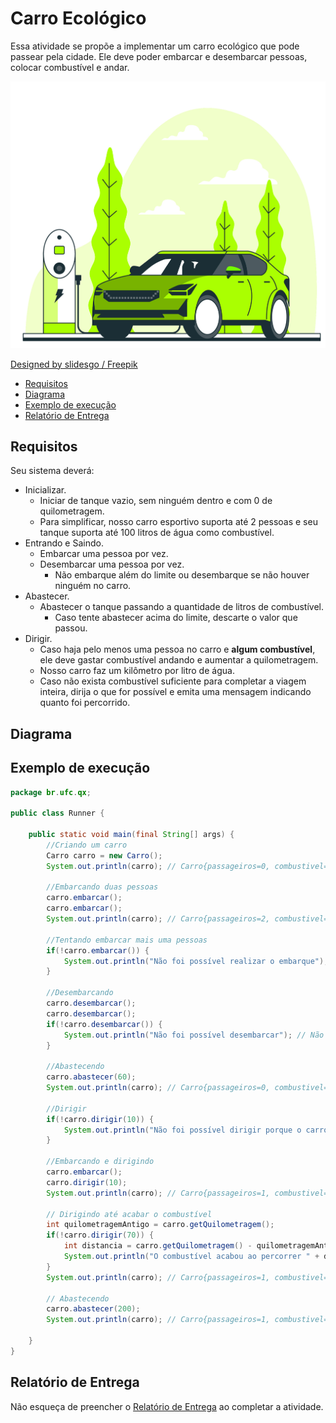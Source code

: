 # Carro Ecológico

Essa atividade se propõe a implementar um carro ecológico que pode passear pela cidade. Ele deve poder embarcar e desembarcar pessoas, colocar combustível e andar.

![Carro ecologico](ecocar.jpg)

[Designed by slidesgo / Freepik]('https://www.freepik.com/vectors/car)

- [Requisitos](#requisitos)
- [Diagrama](#diagrama)
- [Exemplo de execução](#exemplo-de-execução)
- [Relatório de Entrega](#relatório-de-entrega)


## Requisitos
Seu sistema deverá:

- Inicializar.
    - Iniciar de tanque vazio, sem ninguém dentro e com 0 de quilometragem.
    - Para simplificar, nosso carro esportivo suporta até 2 pessoas e seu tanque suporta até 100 litros de água como combustível.
- Entrando e Saindo.
    - Embarcar uma pessoa por vez.
    - Desembarcar uma pessoa por vez.
        - Não embarque além do limite ou desembarque se não houver ninguém no carro.
- Abastecer.
    - Abastecer o tanque passando a quantidade de litros de combustível.
        - Caso tente abastecer acima do limite, descarte o valor que passou.
- Dirigir.
    - Caso haja pelo menos uma pessoa no carro e **algum combustível**, ele deve gastar combustível andando e aumentar a quilometragem.
    - Nosso carro faz um kilômetro por litro de água.
    - Caso não exista combustível suficiente para completar a viagem inteira, dirija o que for possível e emita uma mensagem indicando quanto foi percorrido.

## Diagrama

## Exemplo de execução 

```java
package br.ufc.qx;

public class Runner {

    public static void main(final String[] args) {
        //Criando um carro
        Carro carro = new Carro();
        System.out.println(carro); // Carro{passageiros=0, combustivel=0, quilometragem=0}

        //Embarcando duas pessoas
        carro.embarcar();
        carro.embarcar();
        System.out.println(carro); // Carro{passageiros=2, combustivel=0, quilometragem=0}

        //Tentando embarcar mais uma pessoas
        if(!carro.embarcar()) {
            System.out.println("Não foi possível realizar o embarque"); // Não foi possível realizar o embarque
        }

        //Desembarcando
        carro.desembarcar();
        carro.desembarcar();
        if(!carro.desembarcar()) {
            System.out.println("Não foi possível desembarcar"); // Não foi possível desembarcar
        }

        //Abastecendo
        carro.abastecer(60);
        System.out.println(carro); // Carro{passageiros=0, combustivel=60, quilometragem=0}

        //Dirigir
        if(!carro.dirigir(10)) {
            System.out.println("Não foi possível dirigir porque o carro estava vazio"); // Não foi possível dirigir porque o carro estava vazio
        }

        //Embarcando e dirigindo
        carro.embarcar();
        carro.dirigir(10);
        System.out.println(carro); // Carro{passageiros=1, combustivel=50, quilometragem=10}

        // Dirigindo até acabar o combustível
        int quilometragemAntigo = carro.getQuilometragem();
        if(!carro.dirigir(70)) {
            int distancia = carro.getQuilometragem() - quilometragemAntigo;
            System.out.println("O combustível acabou ao percorrer " + distancia + " kms"); // O combustível acabou ao percorrer 50 kms
        }
        System.out.println(carro); // Carro{passageiros=1, combustivel=0, quilometragem=60}

        // Abastecendo
        carro.abastecer(200); 
        System.out.println(carro); // Carro{passageiros=1, combustivel=100, quilometragem=60}

    }
}

```


## Relatório de Entrega

Não esqueça de preencher o [Relatório de Entrega](https://forms.gle/ai8SAJoCLqKS9uya9) ao completar a atividade.
